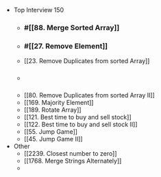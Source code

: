 - Top Interview 150
	- ### #[[88. Merge Sorted Array]]
	- ### #[[27. Remove Element]]
	- [[23. Remove Duplicates from sorted Array]]
	- ### #
	- [[80. Remove Duplicates from sorted Array II]]
	- [[169. Majority Element]]
	- [[189. Rotate Array]]
	- [[121. Best time to buy and sell stock]]
	- [[122. Best time to buy and sell stock II]]
	- [[55. Jump Game]]
	- [[45. Jump Game II]]
- Other
	- [[2239. Closest number to zero]]
	- [[1768. Merge Strings Alternately]]
	-